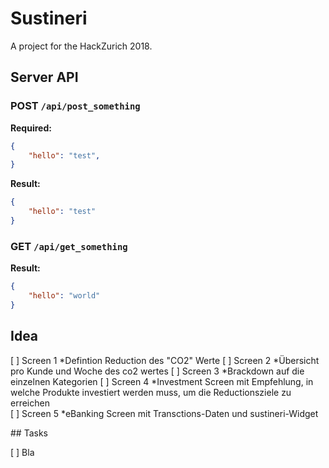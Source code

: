 # Sustineri

A project for the HackZurich 2018.

## Server API

### POST `/api/post_something`

**Required:**
```json
{
    "hello": "test",
}
```

**Result:**
```json
{
    "hello": "test"
}
```

### GET `/api/get_something`

**Result:**
```json
{
    "hello": "world"
}
```

## Idea

[ ] Screen 1
        *Defintion Reduction des "CO2" Werte
[ ] Screen 2
        *Übersicht pro Kunde und Woche des co2 wertes
[ ] Screen 3
        *Brackdown auf die einzelnen Kategorien
[ ] Screen 4
        *Investment Screen mit Empfehlung, in welche Produkte investiert werden muss, um die Reductionsziele zu erreichen       
[ ] Screen 5
        *eBanking Screen mit Transctions-Daten und sustineri-Widget

## Tasks 

[ ] Bla

